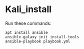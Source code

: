 # Kali_install

Run these commands:
```
apt install ansible
ansible-galaxy init install-tools
ansible-playbook playbook.yml
```
